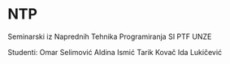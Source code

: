 # NTP
Seminarski iz Naprednih Tehnika Programiranja SI PTF UNZE

Studenti: Omar Selimović
          Aldina Ismić
          Tarik Kovač
          Ida Lukičević
